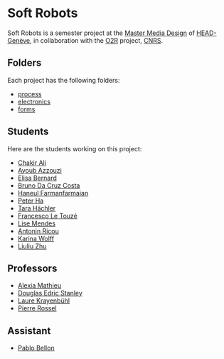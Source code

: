 # Soft Robots
Soft Robots is a semester project at the [Master Media Design](https://www.hesge.ch/head/formations-recherche/master-en-media-design) of [HEAD-Genève](http://hesge.ch/head), in collaboration with the [O2R](https://www.cnrs.fr/fr/pepr/robotique-organique-o2r) project, [CNRS](https://www.cnrs.fr/).

## Folders
Each project has the following folders:
- [process](/process/)
- [electronics](/electronics/)
- [forms](/forms/)

## Students
Here are the students working on this project:
- [Chakir Ali]()
- [Ayoub Azzouzi]()
- [Elisa Bernard]()
- [Bruno Da Cruz Costa]()
- [Haneul Farmanfarmaian]()
- [Peter Ha]()
- [Tara Hächler]()
- [Francesco Le Touzé]()
- [Lise Mendes](https://github.com/lisem34/Soft-Robotic)
- [Antonin Ricou]()
- [Karina Wolff]()
- [Liuliu Zhu](https://github.com/LiuliuLexie/head-md-softrobotics)

## Professors
- [Alexia Mathieu](https://www.hesge.ch/head/annuaire/alexia-mathieu)
- [Douglas Edric Stanley](https://abstractmachine.net)
- [Laure Krayenbühl](https://www.a-projectstudio.ch/en/lang)
- [Pierre Rossel](https://github.com/prossel)

## Assistant
- [Pablo Bellon]()
